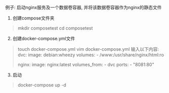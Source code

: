 例子: 启动nginx服务及一个数据卷容器, 并将该数据卷容器作为nginx的静态文件

1. 创建compose文件夹
> mkdir composetest
> cd composetest
2. 创建docker-compose.yml文件
> touch docker-compose.yml
> vim docker-compose.yml
输入以下内容:
> dvc:
>   image: debian:wheezy
>   volumes:
>     - /www:/usr/share/nginx/html:ro
>
> nginx:
>   image: nginx:latest
>   volumes_from:
>     - dvc
>   ports:
>     - "8081:80"
3. 启动
> docker-compose up -d
